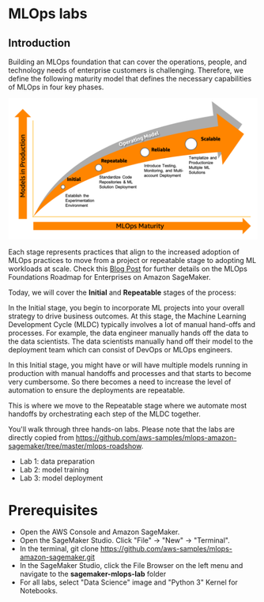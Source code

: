 # MLOps labs

## Introduction

Building an MLOps foundation that can cover the operations, people, and technology needs of 
enterprise customers is challenging. Therefore, we define the following maturity model 
that defines the necessary capabilities of MLOps in four key phases.

![MLOPs stages of adoption](pipeline_scripts/images/mlops-stages-of-adoption1.png)

Each stage represents practices that align to the increased adoption of MLOps 
practices to move from a project or repeatable stage to adopting ML workloads 
at scale. Check this [Blog Post](https://aws.amazon.com/blogs/machine-learning/mlops-foundation-roadmap-for-enterprises-with-amazon-sagemaker/)
for further details on the MLOps Foundations Roadmap for Enterprises on Amazon SageMaker.

Today, we will cover the **Initial** and **Repeatable** stages of the process: 

In the Initial stage, you begin to incorporate ML projects into your overall strategy to 
drive business outcomes. At this stage, the Machine Learning Development Cycle (MLDC) 
typically involves a lot of manual hand-offs and processes. For example, the data engineer 
manually hands off the data to the data scientists. The data scientists manually hand off 
their model to the deployment team which can consist of DevOps or MLOps engineers.

In this Initial stage, you might have or will have multiple models running in production with 
manual handoffs and processes and that starts to become very cumbersome. 
So there becomes a need to increase the level of automation to ensure the deployments are 
repeatable. 

This is where we move to the Repeatable stage where we automate most handoffs by orchestrating 
each step of the MLDC together.

You'll walk through three hands-on labs. Please note that the labs are directly copied from https://github.com/aws-samples/mlops-amazon-sagemaker/tree/master/mlops-roadshow.
* Lab 1: data preparation
* Lab 2: model training
* Lab 3: model deployment

# Prerequisites
* Open the AWS Console and Amazon SageMaker. 
* Open the SageMaker Studio. Click "File" -> "New" -> "Terminal".
* In the terminal, git clone https://github.com/aws-samples/mlops-amazon-sagemaker.git
* In the SageMaker Studio, click the File Browser on the left menu and navigate to the **sagemaker-mlops-lab** folder
* For all labs, select "Data Science" image and "Python 3" Kernel for Notebooks.